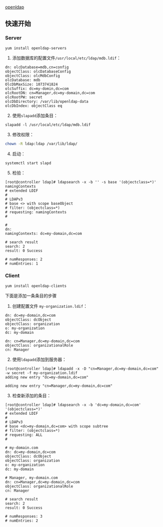 

[openldap](https://www.openldap.org/doc/admin24/guide.html)

## 快速开始

### Server

```
yum install openldap-servers
```

1. 添加数据库的配置文件`/usr/local/etc/ldap/mdb.ldif`：

```
dn: olcDatabase=mdb,cn=config
objectClass: olcDatabaseConfig
objectClass: olcMdbConfig
olcDatabase: mdb
OlcDbMaxSize: 1073741824
olcSuffix: dc=my-domin,dc=com
olcRootDN: cn=Manager,dc=my-domain,dc=com
olcRootPW: secret
olcDbDirectory: /var/lib/openldap-data
olcDbIndex: objectClass eq
```

2. 使用`slapadd`添加条目：

```
slapadd -l /usr/local/etc/ldap/mdb.ldif
```

3. 修改权限：

```bash
chown -R ldap:ldap /var/lib/ldap/
```

4. 启动：

```
systemctl start slapd
```
<!--
修改`/etc/openldap/slapd.d/cn\=config/olcDatabase\=\{2\}hdb.ldif`，添加密码：

```
olcRootPW: secret
```

重新启动：

```
systemctl restart slapd
```
-->

5. 检验：

```
[root@controller ldap]# ldapsearch -x -b '' -s base '(objectclass=*)' namingContexts
# extended LDIF
#
# LDAPv3
# base <> with scope baseObject
# filter: (objectclass=*)
# requesting: namingContexts
#

#
dn:
namingContexts: dc=my-domain,dc=com

# search result
search: 2
result: 0 Success

# numResponses: 2
# numEntries: 1
```

### Client

```
yum install openldap-clients
```

下面是添加一条条目的步骤

1. 创建配置文件 `my-organization.ldif`：

```
dn: dc=my-domain,dc=com
objectClass: dcObject
objectClass: organization
o: my-organization
dc: my-domain

dn: cn=Manager,dc=my-domain,dc=com
objectClass: organizationalRole
cn: Manager
```

2. 使用`ldapadd`添加到服务器：

```
[root@controller ldap]# ldapadd -x -D "cn=Manager,dc=my-domain,dc=com" -w secret -f my-organization.ldif
adding new entry "dc=my-domain,dc=com"

adding new entry "cn=Manager,dc=my-domain,dc=com"

```

3. 检查新添加的条目：

```
[root@controller ldap]# ldapsearch -x -b 'dc=my-domain,dc=com' '(objectclass=*)'
# extended LDIF
#
# LDAPv3
# base <dc=my-domain,dc=com> with scope subtree
# filter: (objectclass=*)
# requesting: ALL
#

# my-domain.com
dn: dc=my-domain,dc=com
objectClass: dcObject
objectClass: organization
o: my-organization
dc: my-domain

# Manager, my-domain.com
dn: cn=Manager,dc=my-domain,dc=com
objectClass: organizationalRole
cn: Manager

# search result
search: 2
result: 0 Success

# numResponses: 3
# numEntries: 2
```

